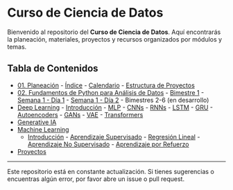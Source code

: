 
# Curso de Ciencia de Datos

Bienvenido al repositorio del **Curso de Ciencia de Datos**. Aquí encontrarás la planeación, materiales, proyectos y recursos organizados por módulos y temas.


## Tabla de Contenidos

- [01. Planeación](Course/01_Planing/00_Index.md)
			- [Índice](Course/01_Planing/00_Index.md)
			- [Calendario](Course/01_Planing/01_Schedule.md)
			- [Estructura de Proyectos](Course/01_Planing/02_Projects_structure.md)
- [02. Fundamentos de Python para Análisis de Datos](Course/02_Fundamentos_python_analisis_de_datos/)
			- [Bimestre 1](Course/02_Fundamentos_python_analisis_de_datos/Bimestre1/)
				- [Semana 1 - Día 1](Course/02_Fundamentos_python_analisis_de_datos/Bimestre1/Semana1/Dia1/)
				- [Semana 1 - Día 2](Course/02_Fundamentos_python_analisis_de_datos/Bimestre1/Semana1/Dia2/)
				- Bimestres 2-6 (en desarrollo)
- [Deep Learning](Course/Deep_Learning/01_Introduccion.md)
			- [Introducción](Course/Deep_Learning/01_Introduccion.md)
			- [MLP](Course/Deep_Learning/02_Multilayer_Perceptron_MLP.md)
			- [CNNs](Course/Deep_Learning/03_Convolutional_Neural_Networks_CNNs.md)
			- [RNNs](Course/Deep_Learning/04_Recurrent_Neural_Networks_RNNs.md)
			- [LSTM](Course/Deep_Learning/05_Long_Short-Term_Memory_LSTM.md)
			- [GRU](Course/Deep_Learning/06_Gated_Recurrent_Units_GRU.md)
			- [Autoencoders](Course/Deep_Learning/07_Autoencoders.md)
			- [GANs](Course/Deep_Learning/08_Generative_Adversarial_Networks_GANs.md)
			- [VAE](Course/Deep_Learning/09_Variational_Autoencoders_VAE.md)
			- [Transformers](Course/Deep_Learning/10_Transformers.md)
- [Generative IA](Course/Generative_IA/)
- [Machine Learning](Course/Machine_Learning/01_Introduccion.md)
	- [Introducción](Course/Machine_Learning/01_Introduccion.md)
			- [Aprendizaje Supervisado](Course/Machine_Learning/02_Aprendizaje_Supervisado/02_00_Aprendizaje_Supervisado.md)
				- [Regresión Lineal](Course/Machine_Learning/02_Aprendizaje_Supervisado/02_01_Regresion_Lineal.md)
			- [Aprendizaje No Supervisado](Course/Machine_Learning/03_Aprendizaje_No_Supervisado/)
			- [Aprendizaje por Refuerzo](Course/Machine_Learning/04_Aprendizaje_por_refuerzo/)
- [Proyectos](Course/Projects/)

---

Este repositorio está en constante actualización. Si tienes sugerencias o encuentras algún error, por favor abre un issue o pull request.